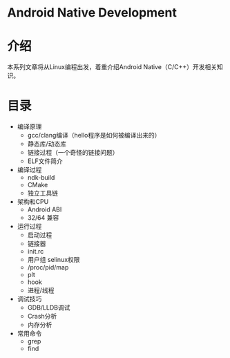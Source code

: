 # Android Native Development

# 介绍
本系列文章将从Linux编程出发，着重介绍Android Native（C/C++）开发相关知识。

# 目录
* 编译原理
  * gcc/clang编译（hello程序是如何被编译出来的）
  * 静态库/动态库
  * 链接过程（一个奇怪的链接问题）
  * ELF文件简介
* 编译过程
  * ndk-build
  * CMake
  * 独立工具链
* 架构和CPU
  * Android ABI
  * 32/64 兼容
* 运行过程
  * 启动过程 
  * 链接器
  * init.rc
  * 用户组 selinux权限
  * /proc/pid/map
  * plt 
  * hook
  * 进程/线程
* 调试技巧
  * GDB/LLDB调试
  * Crash分析
  * 内存分析
* 常用命令
  * grep
  * find
